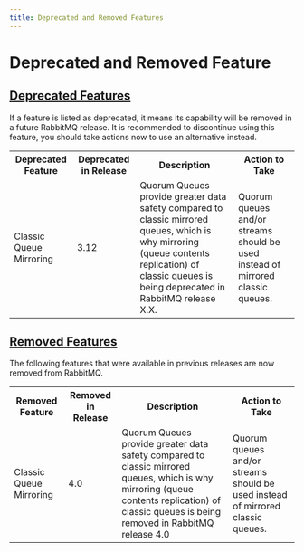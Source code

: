 ```yaml
---
title: Deprecated and Removed Features
---
```

<!--
Copyright (c) 2007-2023 VMware, Inc. or its affiliates.

All rights reserved. This program and the accompanying materials
are made available under the terms of the under the Apache License,
Version 2.0 (the "License”); you may not use this file except in compliance
with the License. You may obtain a copy of the License at

https://www.apache.org/licenses/LICENSE-2.0

Unless required by applicable law or agreed to in writing, software
distributed under the License is distributed on an "AS IS" BASIS,
WITHOUT WARRANTIES OR CONDITIONS OF ANY KIND, either express or implied.
See the License for the specific language governing permissions and
limitations under the License.
-->

# Deprecated and Removed Feature   

## <a id="deprecated-fewversions" class="anchor" href="#deprecated-fewversions">Deprecated Features</a>

If a feature is listed as deprecated, it means its capability will be removed in a future RabbitMQ release. It is recommended to discontinue using this feature, you should take actions now to use an alternative instead. 

<table class="Deprecated Features ">
  <tr>
    <th>Deprecated Feature</th>
    <th>Deprecated in Release</th>
    <th>Description</th>
    <th>Action to Take</th>
  </tr>

  <tr>
    <td>Classic Queue Mirroring</td>
    <td>3.12</td>
    <td>Quorum Queues provide greater data safety compared to classic mirrored queues, which is why mirroring (queue contents replication) of classic queues is being deprecated in RabbitMQ release X.X.</td>
    <td>Quorum queues and/or streams should be used instead of mirrored classic queues.</td>
  </tr>
</table>

## <a id="removed-fewversions" class="anchor" href="#removed-fewversuibs">Removed Features</a>

The following features that were available in previous releases are now removed from RabbitMQ.

<table class="Removed Features ">
  <tr>
    <th>Removed Feature</th>
    <th>Removed in Release</th>
    <th>Description</th>
    <th>Action to Take</th>
  </tr>

  <tr>
    <td>Classic Queue Mirroring</td>
    <td>4.0</td>
    <td>Quorum Queues provide greater data safety compared to classic mirrored queues, which is why mirroring (queue contents replication) of classic queues is being removed in RabbitMQ release 4.0</td>
    <td>Quorum queues and/or streams should be used instead of mirrored classic queues.</td>
  </tr>
</table>


